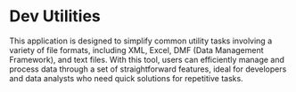 # Dev Utilities

This application is designed to simplify common utility tasks involving a variety of file formats, including XML, Excel, DMF (Data Management Framework), and text files. With this tool, users can efficiently manage and process data through a set of straightforward features, ideal for developers and data analysts who need quick solutions for repetitive tasks.
